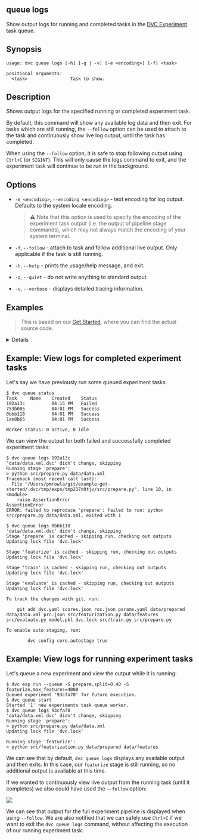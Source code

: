 ## queue logs

Show output logs for running and completed tasks in the
[DVC Experiment](/doc/user-guide/experiment-management/experiments-overview)
task queue.

## Synopsis

```usage
usage: dvc queue logs [-h] [-q | -v] [-e <encoding>] [-f] <task>

positional arguments:
  <task>                Task to show.
```

## Description

Shows output logs for the specified running or completed experiment task.

By default, this command will show any available log data and then exit. For
tasks which are still running, the `--follow` option can be used to attach to
the task and continuously show live log output, until the task has completed.

When using the `--follow` option, it is safe to stop following output using
`Ctrl+C` (or `SIGINT`). This will only cause the logs command to exit, and the
experiment task will continue to be run in the background.

## Options

- `-e <encoding>`, `--encoding <encoding>` - text encoding for log output.
  Defaults to the system locale encoding.

  > ⚠️ Note that this option is used to specify the encoding of the experiment
  > task output (i.e. the output of pipeline stage commands), which may not
  > always match the encoding of your system terminal.

- `-f`, `--follow` - attach to task and follow additional live output. Only
  applicable if the task is still running.

- `-h`, `--help` - prints the usage/help message, and exit.

- `-q`, `--quiet` - do not write anything to standard output.

- `-v`, `--verbose` - displays detailed tracing information.

## Examples

> This is based on our [Get Started](/doc/start/experiments), where you can find
> the actual source code.

<details>

### Expand to prepare the example ML project

Clone the DVC repo and download the data it <abbr>depends</abbr> on:

```dvc
$ git clone git@github.com:iterative/example-get-started.git
$ cd example-get-started
$ dvc pull
```

Let's also install the Python requirements:

> We **strongly** recommend creating a
> [virtual environment](https://python.readthedocs.io/en/stable/library/venv.html)
> first.

```dvc
$ pip install -r src/requirements.txt
```

</details>

## Example: View logs for completed experiment tasks

Let's say we have previously run some queued experiment tasks:

```dvc
$ dvc queue status
Task     Name    Created    Status
192a13c          04:15 PM   Failed
753b005          04:01 PM   Success
0bbb118          04:01 PM   Success
1ae8b65          04:01 PM   Success

Worker status: 0 active, 0 idle
```

We can view the output for both failed and successfully completed experiment
tasks:

```dvc
$ dvc queue logs 192a13c
'data/data.xml.dvc' didn't change, skipping
Running stage 'prepare':
> python src/prepare.py data/data.xml
Traceback (most recent call last):
  File "/Users/pmrowla/git/example-get-started/.dvc/tmp/exps/tmp217n0tjv/src/prepare.py", line 10, in <module>
    raise AssertionError
AssertionError
ERROR: failed to reproduce 'prepare': failed to run: python src/prepare.py data/data.xml, exited with 1
```

```dvc
$ dvc queue logs 0bbb118
'data/data.xml.dvc' didn't change, skipping
Stage 'prepare' is cached - skipping run, checking out outputs
Updating lock file 'dvc.lock'

Stage 'featurize' is cached - skipping run, checking out outputs
Updating lock file 'dvc.lock'

Stage 'train' is cached - skipping run, checking out outputs
Updating lock file 'dvc.lock'

Stage 'evaluate' is cached - skipping run, checking out outputs
Updating lock file 'dvc.lock'

To track the changes with git, run:

    git add dvc.yaml scores.json roc.json params.yaml data/prepared data/data.xml prc.json src/featurization.py data/features src/evaluate.py model.pkl dvc.lock src/train.py src/prepare.py

To enable auto staging, run:

        dvc config core.autostage true
```

## Example: View logs for running experiment tasks

Let's queue a new experiment and view the output while it is running:

```dvc
$ dvc exp run --queue -S prepare.split=0.40 -S featurize.max_features=4000
Queued experiment '93cfa70' for future execution.
$ dvc queue start
Started '1' new experiments task queue worker.
$ dvc queue logs 93cfa70
'data/data.xml.dvc' didn't change, skipping
Running stage 'prepare':
> python src/prepare.py data/data.xml
Updating lock file 'dvc.lock'

Running stage 'featurize':
> python src/featurization.py data/prepared data/features
```

We can see that by default, `dvc queue logs` displays any available output and
then exits. In this case, our `featurize` stage is still running, so no
additional output is available at this time.

If we wanted to continuously view live output from the running task (until it
completes) we also could have used the `--follow` option:

![](/img/queue-logs-follow.gif)

We can see that output for the full experiment pipeline is displayed when using
`--follow`. We are also notified that we can safely use `Ctrl+C` if we want to
exit the `dvc queue logs` command, without affecting the execution of our
running experiment task.
